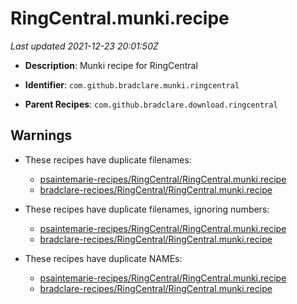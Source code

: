 # RingCentral.munki.recipe

_Last updated 2021-12-23 20:01:50Z_

- **Description**: Munki recipe for RingCentral

- **Identifier**: `com.github.bradclare.munki.ringcentral`

- **Parent Recipes**: `com.github.bradclare.download.ringcentral`


## Warnings

- These recipes have duplicate filenames:
    - [psaintemarie-recipes/RingCentral/RingCentral.munki.recipe](/autopkg-dupe-tracker/psaintemarie-recipes/RingCentral/RingCentral.munki.recipe)
    - [bradclare-recipes/RingCentral/RingCentral.munki.recipe](/autopkg-dupe-tracker/bradclare-recipes/RingCentral/RingCentral.munki.recipe)

- These recipes have duplicate filenames, ignoring numbers:
    - [psaintemarie-recipes/RingCentral/RingCentral.munki.recipe](/autopkg-dupe-tracker/psaintemarie-recipes/RingCentral/RingCentral.munki.recipe)
    - [bradclare-recipes/RingCentral/RingCentral.munki.recipe](/autopkg-dupe-tracker/bradclare-recipes/RingCentral/RingCentral.munki.recipe)

- These recipes have duplicate NAMEs:
    - [psaintemarie-recipes/RingCentral/RingCentral.munki.recipe](/autopkg-dupe-tracker/psaintemarie-recipes/RingCentral/RingCentral.munki.recipe)
    - [bradclare-recipes/RingCentral/RingCentral.munki.recipe](/autopkg-dupe-tracker/bradclare-recipes/RingCentral/RingCentral.munki.recipe)